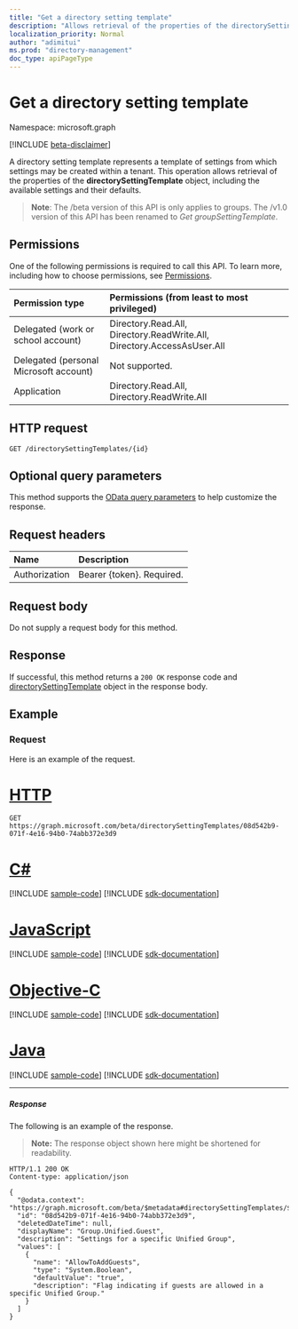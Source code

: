 ```yaml
---
title: "Get a directory setting template"
description: "Allows retrieval of the properties of the directorySettingTemplate object, including the available settings and their defaults."
localization_priority: Normal
author: "adimitui"
ms.prod: "directory-management"
doc_type: apiPageType
---
```


# Get a directory setting template

Namespace: microsoft.graph

[!INCLUDE [beta-disclaimer](../../includes/beta-disclaimer.md)]

A directory setting template represents a template of settings from which settings may be created within a tenant. This operation allows retrieval of the properties of the **directorySettingTemplate** object, including the available settings and their defaults.

> **Note**: The /beta version of this API is only applies to groups. The /v1.0 version of this API has been renamed to *Get groupSettingTemplate*.

## Permissions
One of the following permissions is required to call this API. To learn more, including how to choose permissions, see [Permissions](/graph/permissions-reference).

|Permission type      | Permissions (from least to most privileged)              |
|:--------------------|:---------------------------------------------------------|
|Delegated (work or school account) | Directory.Read.All, Directory.ReadWrite.All, Directory.AccessAsUser.All    |
|Delegated (personal Microsoft account) | Not supported.    |
|Application | Directory.Read.All, Directory.ReadWrite.All |

## HTTP request
<!-- { "blockType": "ignored" } -->
```http
GET /directorySettingTemplates/{id}
```
## Optional query parameters
This method supports the [OData query parameters](/graph/query-parameters) to help customize the response.

## Request headers
| Name      |Description|
|:----------|:----------|
| Authorization  | Bearer {token}. Required.|

## Request body
Do not supply a request body for this method.

## Response

If successful, this method returns a `200 OK` response code and [directorySettingTemplate](../resources/directorysettingtemplate.md) object in the response body.
## Example
### Request
Here is an example of the request.


# [HTTP](#tab/http)
<!-- {
  "blockType": "request",
  "name": "get_directorysettingtemplate"
}-->
```msgraph-interactive
GET https://graph.microsoft.com/beta/directorySettingTemplates/08d542b9-071f-4e16-94b0-74abb372e3d9
```
# [C#](#tab/csharp)
[!INCLUDE [sample-code](../includes/snippets/csharp/get-directorysettingtemplate-csharp-snippets.md)]
[!INCLUDE [sdk-documentation](../includes/snippets/snippets-sdk-documentation-link.md)]

# [JavaScript](#tab/javascript)
[!INCLUDE [sample-code](../includes/snippets/javascript/get-directorysettingtemplate-javascript-snippets.md)]
[!INCLUDE [sdk-documentation](../includes/snippets/snippets-sdk-documentation-link.md)]

# [Objective-C](#tab/objc)
[!INCLUDE [sample-code](../includes/snippets/objc/get-directorysettingtemplate-objc-snippets.md)]
[!INCLUDE [sdk-documentation](../includes/snippets/snippets-sdk-documentation-link.md)]

# [Java](#tab/java)
[!INCLUDE [sample-code](../includes/snippets/java/get-directorysettingtemplate-java-snippets.md)]
[!INCLUDE [sdk-documentation](../includes/snippets/snippets-sdk-documentation-link.md)]

---


##### Response
The following is an example of the response.
>**Note:** The response object shown here might be shortened for readability.
<!-- {
  "blockType": "response",
  "truncated": true,
  "@odata.type": "microsoft.graph.directorySettingTemplate"
} -->
```http
HTTP/1.1 200 OK
Content-type: application/json

{
  "@odata.context": "https://graph.microsoft.com/beta/$metadata#directorySettingTemplates/$entity",
  "id": "08d542b9-071f-4e16-94b0-74abb372e3d9",
  "deletedDateTime": null,
  "displayName": "Group.Unified.Guest",
  "description": "Settings for a specific Unified Group",
  "values": [
    {
      "name": "AllowToAddGuests",
      "type": "System.Boolean",
      "defaultValue": "true",
      "description": "Flag indicating if guests are allowed in a specific Unified Group."
    }
  ]
}
```

<!-- uuid: 8fcb5dbc-d5aa-4681-8e31-b001d5168d79
2015-10-25 14:57:30 UTC -->
<!--
{
  "type": "#page.annotation",
  "description": "Get directorySettingTemplate",
  "keywords": "",
  "section": "documentation",
  "tocPath": "",
  "suppressions": [
  ]
}
-->


